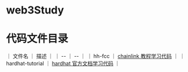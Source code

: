# web3Study

# 代码文件目录

｜ 文件名 ｜ 描述 ｜
｜ -- ｜ -- ｜
｜ hh-fcc ｜ [chainlink 教程学习代码](https://www.bilibili.com/video/BV1Ca411n7ta/?p=86&spm_id_from=333.880.my_history.page.click&vd_source=89060ebd32162a541eb52967c48dddd6) ｜
｜ hardhat-tutorial ｜ [hardhat 官方文档学习代码](https://hardhat.org/tutorial) ｜
